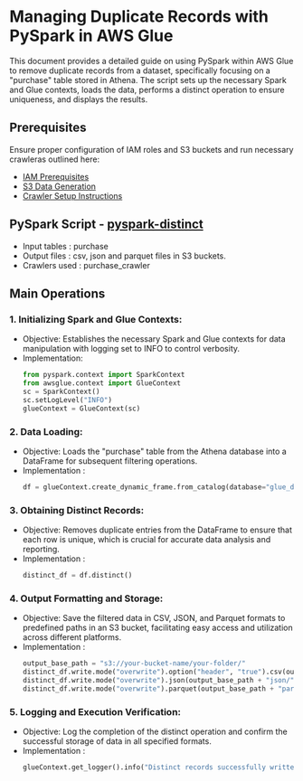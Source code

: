 # Managing Duplicate Records with PySpark in AWS Glue
This document provides a detailed guide on using PySpark within AWS Glue to remove duplicate records from a dataset, specifically focusing on a "purchase" table stored in Athena. The script sets up the necessary Spark and Glue contexts, loads the data, performs a distinct operation to ensure uniqueness, and displays the results.

## Prerequisites

Ensure proper configuration of IAM roles and S3 buckets and run necessary crawleras outlined here:
* [IAM Prerequisites](IAM-prerequisites.md)
* [S3 Data Generation](s3-data-generation.md)
* [Crawler Setup Instructions](set-up-instructions.md)
  
##  PySpark Script - [pyspark-distinct](../glue-code/ti-pyspark-distinct.py)
- Input tables          : purchase
- Output files          : csv, json and parquet files in S3 buckets.
- Crawlers used         : purchase_crawler


## Main Operations

### 1. Initializing Spark and Glue Contexts:
* Objective: Establishes the necessary Spark and Glue contexts for data manipulation with logging set to INFO to control verbosity.
* Implementation:
  ```python
  from pyspark.context import SparkContext
  from awsglue.context import GlueContext
  sc = SparkContext()
  sc.setLogLevel("INFO")
  glueContext = GlueContext(sc)
  ```

### 2. Data Loading:
* Objective: Loads the "purchase" table from the Athena database into a DataFrame for subsequent filtering operations.
* Implementation :
  ```python
  df = glueContext.create_dynamic_frame.from_catalog(database="glue_db", table_name="purchase").toDF()
  ```
### 3. Obtaining Distinct Records:
* Objective: Removes duplicate entries from the DataFrame to ensure that each row is unique, which is crucial for accurate data analysis and reporting.
* Implementation :
  ```python
  distinct_df = df.distinct()
  ```
 
### 4. Output Formatting and Storage:
* Objective: Save the filtered data in CSV, JSON, and Parquet formats to predefined paths in an S3 bucket, facilitating easy access and utilization across different platforms.
* Implementation :
  ```python
  output_base_path = "s3://your-bucket-name/your-folder/"
  distinct_df.write.mode("overwrite").option("header", "true").csv(output_base_path + "csv/")
  distinct_df.write.mode("overwrite").json(output_base_path + "json/")
  distinct_df.write.mode("overwrite").parquet(output_base_path + "parquet/")
  ```
### 5. Logging and Execution Verification:
* Objective: Log the completion of the distinct operation and confirm the successful storage of data in all specified formats.
* Implementation :
  ```python
  glueContext.get_logger().info("Distinct records successfully written to S3 in CSV, JSON, and Parquet formats.")
  ```
